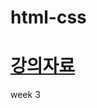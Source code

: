 # html-css
# [강의자료](https://univrse.notion.site/25-Spring-1aa512d03c4780208c4cde20ecf0762e?pvs=4)
week 3